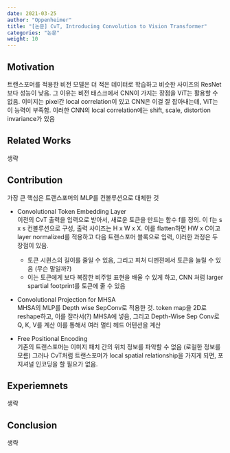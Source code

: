 ```yaml
---
date: 2021-03-25
author: "Oppenheimer"
title: "[논문] CvT, Introducing Convolution to Vision Transformer"
categories: "논문"
weight: 10
---
```



## Motivation
트랜스포머를 적용한 비전 모델은 더 적은 데이터로 학습하고 비슷한 사이즈의 ResNet보다 성능이 낮음. 그 이유는 비전 태스크에서 CNN이 가지는 장점을 ViT는 활용할 수 없음. 이미지는 pixel간 local correlation이 있고 CNN은 이걸 잘 잡아내는데, ViT는 이 능력이 부족함. 이러한 CNN의 local correlation에는 shift, scale, distortion invariance가 있음

## Related Works
생략
  
## Contribution
가장 큰 핵심은 트랜스포머의 MLP를 컨볼루션으로 대체한 것
- Convolutional Token Embedding Layer  
    이전의 CvT 출력을 입력으로 받아서, 새로운 토큰을 만드는 함수 f를 정의. 이 f는 s x s 컨볼루션으로 구성, 출력 사이즈는 H x W x X. 이를 flatten하면 HW x C이고 layer normalized를 적용하고 다음 트랜스포머 블록으로 입력, 이러한 과정은 두 장점이 있음.
    
    - 토큰 시퀀스의 길이를 줄일 수 있음, 그리고 피처 디멘젼에서 토큰을 늘릴 수 있음 (무슨 말일까?)
    - 이는 토큰에게 보다 복잡한 비주얼 표현을 배울 수 있게 하고, CNN 처럼 larger spartial footprint를 토큰에 줄 수 있음

- Convolutional Projection for MHSA  
    MHSA의 MLP를 Depth wise SepConv로 적용한 것. token map을 2D로 reshape하고, 이를 잘라서(?) MHSA에 넣음, 그리고 Depth-Wise Sep Conv로 Q, K, V를 계산 이를 통해서 여러 멀티 헤드 어텐션을 계산
    
- Free Positional Encoding  
  기존의 트랜스포머는 이미지 패치 간의 위치 정보를 파악할 수 없음 (로컬한 정보를 모름) 그러나 CvT처럼 트랜스포머가 local spatial relationship을 가지게 되면, 포지셔널 인코딩을 할 필요가 없음.
  
## Experiemnets
생략

## Conclusion
생략